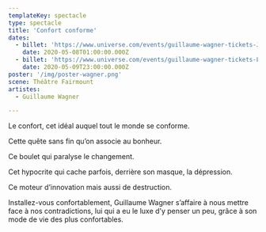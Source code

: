 ```yaml
---
templateKey: spectacle
type: spectacle
title: 'Confort conforme'
dates: 
  - billet: 'https://www.universe.com/events/guillaume-wagner-tickets-J6R0P9'
    date: 2020-05-08T01:00:00.000Z
  - billet: 'https://www.universe.com/events/guillaume-wagner-tickets-L2T6ZP'
    date: 2020-05-09T23:00:00.000Z
poster: '/img/poster-wagner.png'
scene: Théâtre Fairmount
artistes:
  - Guillaume Wagner

---
```

Le confort, cet idéal auquel tout le monde se conforme.

Cette quête sans fin qu’on associe au bonheur.

Ce boulet qui paralyse le changement.

Cet hypocrite qui cache parfois, derrière son masque, la dépression.

Ce moteur d’innovation mais aussi de destruction.

Installez-vous confortablement, Guillaume Wagner s’affaire à nous mettre face à nos contradictions, lui qui a eu le luxe d’y penser un peu, grâce à son mode de vie des plus confortables.
